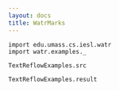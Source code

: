 ```yaml
---
layout: docs
title: WatrMarks 
---
```


```tut:invisible
import edu.umass.cs.iesl.watr
import watr.examples._
```

```tut:evaluated:plain
TextReflowExamples.src
```

```tut:evaluated:plain
TextReflowExamples.result
```


